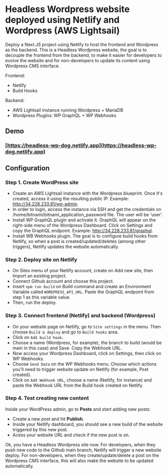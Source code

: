 # Headless Wordpress website deployed using Netlify and Wordpress (AWS Lightsail)

Deploy a Next.JS project using Netlify to host the frontend and Wordpress as the backend. This is a Headless Wordpress website, the goal is to decouple the frontend from the backend, to make it easier for developers to evolve the website and for non-developers to update its content using Wordpress CMS interface.

Frontend: 
- Netlify
- Build Hooks

Backend: 
- AWS Lightsail instance running Wordpress + MariaDB  
- Wordpress Plugins: WP GraphQL + WP Webhooks

## Demo

### [https://headless-wp-dog.netlify.app](https://headless-wp-dog.netlify.app)


## Configuration

### Step 1. Create WordPress site

- Create an AWS Lightsail instance with the Wordpress blueprint. Once it's created, access it using the resulting public IP. Example: http://34.228.233.81/wp-admin.
- In order to login, access the instance via SSH and get the credentials on /home/bitnami/bitnami_application_password file. The user will be 'user'.
- Install WP GraphQL plugin and activate it. GraphQL will appear on the right-side menu of the Wordpress Dashboard. Click on Settings and copy the GraphQL endpoint. Example: http://34.228.233.81/graphql.
- Install WB Webhooks plugin. The goal is to configure build hooks from Netlify, so when a post is created/updated/deletes (among other triggers), Netlify updates the website automatically.


### Step 2. Deploy site on Netlify 

- On Sites menu of your Netlify account, create on Add new site, then Import an existing project.
- Connect Github account and choose this project. 
- Insert `npm run build` on Build command and create an Environment Variable called `WORDPRESS_API_URL`. Paste the GraphQL endpoint from step 1 as this variable value.
- Then, run the deploy.


### Step 3. Connect frontend (Netlify) and backend (Wordpress)

- On your website page on Netlify, go to `Site settings` in the menu. Then choose `Build & deploy` and go to `Build hooks` area.
- Click on `Add build hook`.
- Choose a name (Wordpress, for example), the branch to build (would be main in this case) and Save. Copy the Webhook URL.
- Now access your Wordpress Dashboard, click on Settings, then click on WP Webhooks.
- Choose `Send Data` on the WP Webhooks menu. Choose which actions you'll need to trigger website update on Netlify (for example, Post created).
- Click on `Add Webhook URL`, choose a name (Netlify, for instance) and paste the Webhook URL from the Build hook created on Netlify.


### Step 4. Test creating new content

Inside your WordPress admin, go to **Posts** and start adding new posts:

- Create a new post and hit **Publish**.
- Inside your Netlify dashboard, you should see a new build of the website triggered by this new post.
- Acess your website URL and check if the new post is on.

Ok, you have a Headless Wordpress site now. For developers, when they push new code to the Github main branch, Netlify will trigger a new website deploy. For non-developers, when they create/update/delete a post on the Wordpress CMS interface, this will also make the website to be updated automatically.


